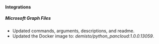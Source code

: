 
#### Integrations
##### Microsoft Graph Files
- Updated commands, arguments, descriptions, and readme.
- Updated the Docker image to: *demisto/python_pancloud:1.0.0.13059*.
